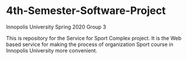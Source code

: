 # 4th-Semester-Software-Project
Innopolis University
Spring 2020
Group 3

This is repository for the Service for Sport Complex project. It is the Web based service for making the process of organization Sport course in Innopolis University more convenient.
